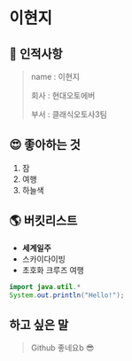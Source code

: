 # 이현지

## 🐧 인적사항
> name : 이현지
> 
> 회사 : 현대오토에버
> 
> 부서 : 클래식오토사3팀

## 😍 좋아하는 것
  1. 잠
  2. 여행
  3. 하늘색

## 🌎 버킷리스트
- **세계일주**
- 스카이다이빙
- 초호화 크루즈 여행

```java
import java.util.*
System.out.println("Hello!");
```

## 하고 싶은 말
> Github 좋네요b 😎
